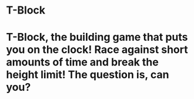 # T-Block

# T-Block, the building game that puts you on the clock! Race against short amounts of time and break the height limit! The question is, can you?
